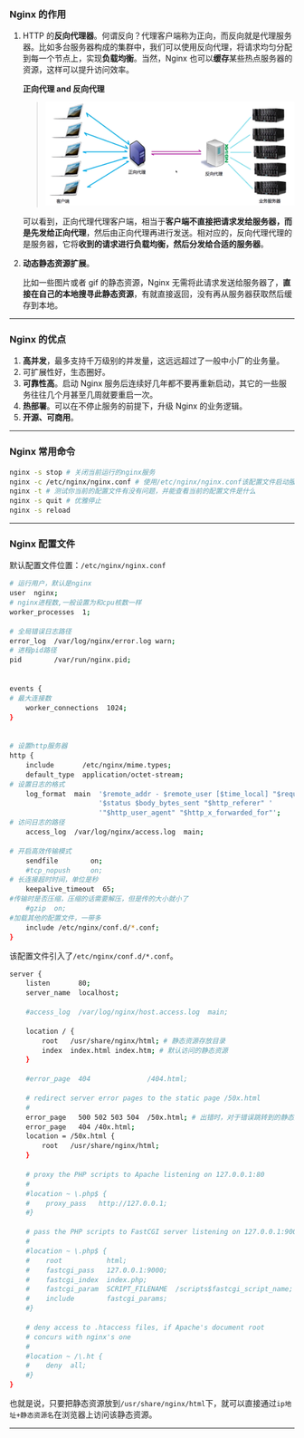 ### Nginx 的作用

1. HTTP 的**反向代理器**。何谓反向？代理客户端称为正向，而反向就是代理服务器。比如多台服务器构成的集群中，我们可以使用反向代理，将请求均匀分配到每一个节点上，实现**负载均衡**。当然，Nginx 也可以**缓存**某些热点服务器的资源，这样可以提升访问效率。

	**正向代理 and 反向代理**

	> ![image-20240602191410063](nginx.assets/image-20240602191410063.png)

	可以看到，正向代理代理客户端，相当于**客户端不直接把请求发给服务器，而是先发给正向代理**，然后由正向代理再进行发送。相对应的，反向代理代理的是服务器，它将**收到的请求进行负载均衡，然后分发给合适的服务器**。

2. **动态静态资源扩展**。

	比如一些图片或者 gif 的静态资源，Nginx 无需将此请求发送给服务器了，**直接在自己的本地搜寻此静态资源**，有就直接返回，没有再从服务器获取然后缓存到本地。

---



### Nginx 的优点

1. **高并发**，最多支持千万级别的并发量，这远远超过了一般中小厂的业务量。
2. 可扩展性好，生态圈好。
3. **可靠性高**。启动 Nginx 服务后连续好几年都不要再重新启动，其它的一些服务往往几个月甚至几周就要重启一次。
4. **热部署**。可以在不停止服务的前提下，升级 Nginx 的业务逻辑。
5. **开源、可商用**。

---



### Nginx 常用命令

```bash
nginx -s stop # 关闭当前运行的nginx服务
nginx -c /etc/nginx/nginx.conf # 使用/etc/nginx/nginx.conf该配置文件启动服务
nginx -t # 测试你当前的配置文件有没有问题，并能查看当前的配置文件是什么
nginx -s quit # 优雅停止
nginx -s reload 
```

---



### Nginx 配置文件

默认配置文件位置：`/etc/nginx/nginx.conf`

```bash
# 运行用户，默认是nginx
user  nginx;
# nginx进程数,一般设置为和cpu核数一样
worker_processes  1;

# 全局错误日志路径
error_log  /var/log/nginx/error.log warn;
# 进程pid路径
pid        /var/run/nginx.pid;


events {
# 最大连接数
    worker_connections  1024;
}


# 设置http服务器
http {
    include       /etc/nginx/mime.types;
    default_type  application/octet-stream;
# 设置日志的格式
    log_format  main  '$remote_addr - $remote_user [$time_local] "$request" '
                      '$status $body_bytes_sent "$http_referer" '
                      '"$http_user_agent" "$http_x_forwarded_for"';
# 访问日志的路径
    access_log  /var/log/nginx/access.log  main;

# 开启高效传输模式
    sendfile        on;
    #tcp_nopush     on;
# 长连接超时时间，单位是秒
    keepalive_timeout  65;
#传输时是否压缩，压缩的话需要解压，但是传的大小就小了
    #gzip  on;
#加载其他的配置文件，一带多
    include /etc/nginx/conf.d/*.conf;
}

```

该配置文件引入了`/etc/nginx/conf.d/*.conf`。

```bash
server {
    listen       80;
    server_name  localhost;

    #access_log  /var/log/nginx/host.access.log  main;

    location / {
        root   /usr/share/nginx/html; # 静态资源存放目录
        index  index.html index.htm; # 默认访问的静态资源
    }

    #error_page  404              /404.html;

    # redirect server error pages to the static page /50x.html
    #
    error_page   500 502 503 504  /50x.html; # 出错时，对于错误跳转到的静态资源
    error_page   404 /40x.html;
    location = /50x.html {
        root   /usr/share/nginx/html;
    }

    # proxy the PHP scripts to Apache listening on 127.0.0.1:80
    #
    #location ~ \.php$ {
    #    proxy_pass   http://127.0.0.1;
    #}

    # pass the PHP scripts to FastCGI server listening on 127.0.0.1:9000
    #
    #location ~ \.php$ {
    #    root           html;
    #    fastcgi_pass   127.0.0.1:9000;
    #    fastcgi_index  index.php;
    #    fastcgi_param  SCRIPT_FILENAME  /scripts$fastcgi_script_name;
    #    include        fastcgi_params;
    #}

    # deny access to .htaccess files, if Apache's document root
    # concurs with nginx's one
    #
    #location ~ /\.ht {
    #    deny  all;
    #}
}
```

也就是说，只要把静态资源放到`/usr/share/nginx/html`下，就可以直接通过`ip地址+静态资源名`在浏览器上访问该静态资源。

---



